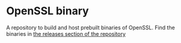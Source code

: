# OpenSSL binary

A repository to build and host prebuilt binaries of OpenSSL. Find the binaries in [the releases section of the repository](https://github.com/revolut-mobile/openssl-binary/releases)
